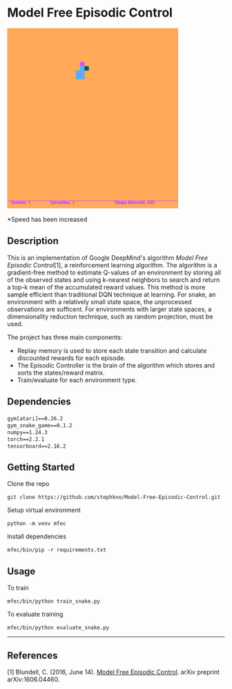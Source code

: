 # Model Free Episodic Control

![snake gif](https://raw.githubusercontent.com/stephkno/Model-Free-Episodic-Control/main/snake.gif)

*Speed has been increased

## Description

This is an implementation of Google DeepMind's algorithm *Model Free Episodic Control*[1], a reinforcement learning algorithm. The algorithm is a gradient-free method to estimate Q-values of an environment by storing all of the observed states and using k-nearest neighbors to search and return a top-k mean of the accumulated reward values. This method is more sample efficient than traditional DQN technique at learning. For snake, an environment with a relatively small state space, the unprocessed observations are sufficent. For environments with larger state spaces, a dimensionality reduction technique, such as random projection, must be used.

The project has three main components:
- Replay memory is used to store each state transition and calculate discounted rewards for each episode. 
- The Episodic Controller is the brain of the algorithm which stores and sorts the states/reward matrix.
- Train/evaluate for each environment type.

## Dependencies
```
gym[atari]==0.26.2
gym_snake_game==0.1.2
numpy==1.24.3
torch==2.2.1
tensorboard==2.16.2
```

## Getting Started

Clone the repo
```
git clone https://github.com/stephkno/Model-Free-Episodic-Control.git
```
Setup virtual environment
```
python -m venv mfec
```
Install dependencies
```
mfec/bin/pip -r requirements.txt
```

## Usage
To train
```
mfec/bin/python train_snake.py
```

To evaluate training
```
mfec/bin/python evaluate_snake.py
```

---
## References
[1] Blundell, C. (2016, June 14). [Model Free Episodic Control](https://arxiv.org/abs/1606.04460). arXiv preprint arXiv:1606.04460.
